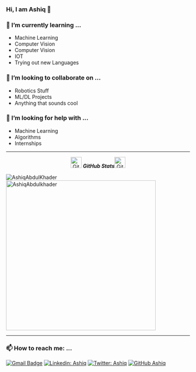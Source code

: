 ### Hi, I am Ashiq 👋


### 🌱 I’m currently learning ...
- Machine Learning
- Computer Vision
- Computer Vision
- IOT
- Trying out new Languages

### 👯 I’m looking to collaborate on ...
- Robotics Stuff
- ML/DL Projects
- Anything that sounds cool

### 🤔 I’m looking for help with ...
- Machine Learning
- Algorithms
- Internships
 
<hr>
<p align="center">
<img src="https://media.giphy.com/media/8UHRm5oY4k4FDxq5QG/giphy.gif" width="30px" alt="GitHub-Status"/>&nbsp;<i><b>GitHub Stats</b></i><img src="https://media.giphy.com/media/8UHRm5oY4k4FDxq5QG/giphy.gif" width="30px" alt="GitHub-Status"/></p>
<p><img align="left" src="https://github-readme-stats.vercel.app/api/top-langs?username=AshiqAbdulkhader&show_icons=true&locale=en&layout=compact" alt="AshiqAbdulKhader" /></p>
<p>&nbsp;<img align="center" src="https://github-readme-stats.vercel.app/api?username=AshiqAbdulkhader&show_icons=true&locale=en" alt="AshiqAbdulkhader" width="410" /></p>
<hr>

### 📫 How to reach me: ...
[![Gmail Badge](https://img.shields.io/badge/-ashiqabdulkhader@gmail.com-c14438?style=flat&logo=Gmail&logoColor=white)](mailto:ashiqabdulkhader@gmail.com "Connect via Email")
[![Linkedin: Ashiq](https://img.shields.io/badge/-AshiqAbdulkhader-blue?style=flat-square&logo=Linkedin&logoColor=white&link=https://www.linkedin.com/in/muhammed-ashiq-abdul-khader/)](https://www.linkedin.com/in/muhammed-ashiq-abdul-khader/)
[![Twitter: Ashiq](https://img.shields.io/twitter/follow/__Ashiq__?style=social)](https://twitter.com/__Ashiq__)
[![GitHub Ashiq](https://img.shields.io/github/followers/AshiqAbdulkhader?label=follow&style=social)](https://github.com/AshiqAbdulkhader)


